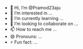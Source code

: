 - 👋 Hi, I’m @Pramod23aju
- 👀 I’m interested in ...
- 🌱 I’m currently learning ...
- 💞️ I’m looking to collaborate on ...
- 📫 How to reach me ...
- 😄 Pronouns: ...
- ⚡ Fun fact: ...

<!---
Pramod23aju/Pramod23aju is a ✨ special ✨ repository because its `README.md` (this file) appears on your GitHub profile.
You can click the Preview link to take a look at your changes.
--->
